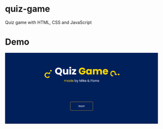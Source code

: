 # quiz-game
Quiz game with HTML, CSS and JavaScript

# Demo
![Find Your Hat Demo](quiz-game-demo.gif)
